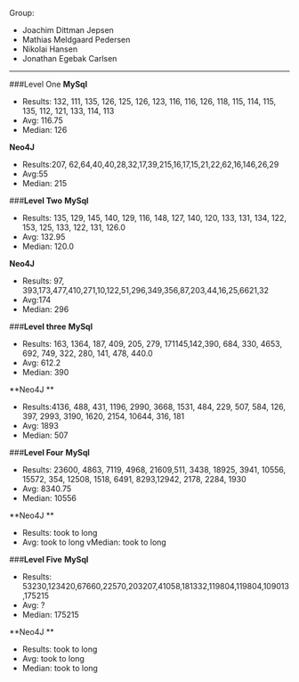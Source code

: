 Group: 
- Joachim Dittman Jepsen
- Mathias Meldgaard Pedersen
- Nikolai Hansen
- Jonathan Egebak Carlsen
----------------------------------------------------------

###Level One
**MySql**
- Results: 132, 111, 135, 126, 125, 126, 123, 116, 116, 126, 118, 115, 114, 115, 135, 112, 121, 133, 114, 113
- Avg:  116.75
- Median: 126

**Neo4J**
- Results:207, 62,64,40,40,28,32,17,39,215,16,17,15,21,22,62,16,146,26,29
- Avg:55 
- Median: 215

###**Level Two**
**MySql**
- Results: 135, 129, 145, 140, 129, 116, 148, 127, 140, 120, 133, 131, 134, 122, 153, 125, 133, 122, 131, 126.0
- Avg: 132.95 
- Median: 120.0

**Neo4J**
- Results: 97, 393,173,477,410,271,10,122,51,296,349,356,87,203,44,16,25,6621,32
- Avg:174 
- Median: 296

###**Level three**
**MySql** 
- Results: 163, 1364, 187, 409, 205, 279, 171145,142,390, 684, 330, 4653, 692, 749, 322, 280, 141, 478, 440.0 
- Avg: 612.2 
- Median: 390 

**Neo4J **
- Results:4136, 488, 431, 1196, 2990, 3668, 1531, 484, 229, 507, 584, 126, 397, 2993, 3190, 1620, 2154, 10644, 316, 181 
- Avg: 1893
- Median: 507

###**Level Four**
**MySql**
- Results: 23600, 4863, 7119,  4968, 21609,511, 3438, 18925, 3941, 10556, 15572, 354,
12508, 1518, 6491, 8293,12942, 2178, 2284, 1930
- Avg: 8340.75
- Median: 10556

**Neo4J **
- Results: took to long
- Avg: took to long
vMedian: took to long

###**Level Five**
**MySql**
- Results: 53230,123420,67660,22570,203207,41058,181332,119804,119804,109013,175215
- Avg: ?
- Median: 175215

**Neo4J **
- Results: took to long
- Avg: took to long
- Median: took to long
 


